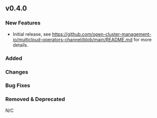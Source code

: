 ## v0.4.0

### New Features 
* Initial release, see https://github.com/open-cluster-management-io/multicloud-operators-channel/blob/main/README.md for more details.

### Added

### Changes

### Bug Fixes

### Removed & Deprecated
N/C
